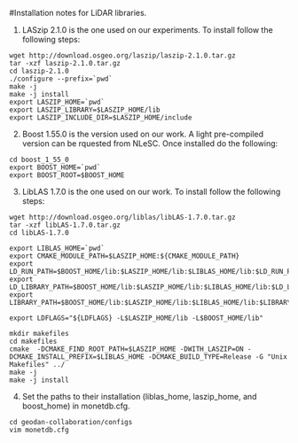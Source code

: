 #Installation notes for LiDAR libraries.

1. LASzip 2.1.0 is the one used on our experiments. To install follow the following steps:
```
wget http://download.osgeo.org/laszip/laszip-2.1.0.tar.gz
tar -xzf laszip-2.1.0.tar.gz
cd laszip-2.1.0
./configure --prefix=`pwd`
make -j
make -j install
export LASZIP_HOME=`pwd`
export LASZIP_LIBRARY=$LASZIP_HOME/lib
export LASZIP_INCLUDE_DIR=$LASZIP_HOME/include

```


2. Boost 1.55.0 is the version used on our work. A light pre-compiled version can be rquested from NLeSC. Once installed do the following:
```
cd boost_1_55_0
export BOOST_HOME=`pwd`
export BOOST_ROOT=$BOOST_HOME
```

3. LibLAS 1.7.0 is the one used on our work. To install follow the following steps:
```
wget http://download.osgeo.org/liblas/libLAS-1.7.0.tar.gz
tar -xzf libLAS-1.7.0.tar.gz
cd libLAS-1.7.0

export LIBLAS_HOME=`pwd`
export CMAKE_MODULE_PATH=$LASZIP_HOME:${CMAKE_MODULE_PATH}
export LD_RUN_PATH=$BOOST_HOME/lib:$LASZIP_HOME/lib:$LIBLAS_HOME/lib:$LD_RUN_PATH
export LD_LIBRARY_PATH=$BOOST_HOME/lib:$LASZIP_HOME/lib:$LIBLAS_HOME/lib:$LD_LIBRAYR_PATH
export LIBRARY_PATH=$BOOST_HOME/lib:$LASZIP_HOME/lib:$LIBLAS_HOME/lib:$LIBRARY_PATH

export LDFLAGS="${LDFLAGS} -L$LASZIP_HOME/lib -L$BOOST_HOME/lib"

mkdir makefiles
cd makefiles
cmake  -DCMAKE_FIND_ROOT_PATH=$LASZIP_HOME -DWITH_LASZIP=ON -DCMAKE_INSTALL_PREFIX=$LIBLAS_HOME -DCMAKE_BUILD_TYPE=Release -G "Unix Makefiles" ../
make -j
make -j install
```

4. Set the paths to their installation (liblas_home, laszip_home, and boost_home) in monetdb.cfg.
```
cd geodan-collaboration/configs
vim monetdb.cfg
```
